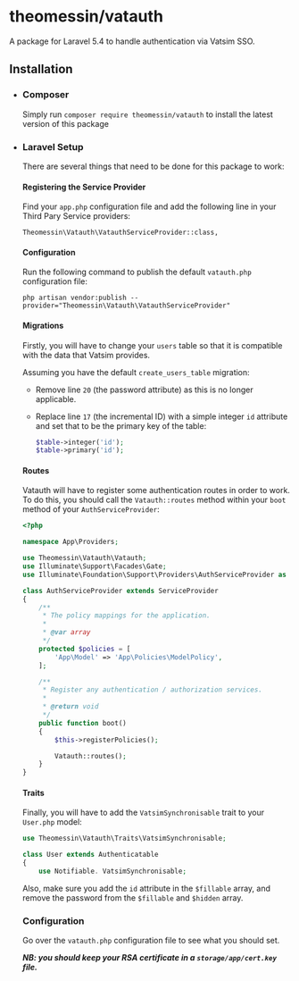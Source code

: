 # theomessin/vatauth

A package for Laravel 5.4 to handle authentication via Vatsim SSO.

## Installation

- ### Composer
  Simply run `composer require theomessin/vatauth` to install the latest version of this package

- ### Laravel Setup
  There are several things that need to be done for this package to work:
  #### Registering the Service Provider
  Find your `app.php` configuration file and add the following line in your Third Pary Service providers:
   ```
   Theomessin\Vatauth\VatauthServiceProvider::class,
   ```

  #### Configuration
  Run the following command to publish the default `vatauth.php` configuration file:
  ```
  php artisan vendor:publish --provider="Theomessin\Vatauth\VatauthServiceProvider"
  ```

  #### Migrations
   Firstly, you will have to change your `users` table so that it is compatible with the data that Vatsim provides. 

  Assuming you have the default `create_users_table` migration:
  - Remove line `20` (the password attribute) as this is no longer applicable.
  - Replace line `17` (the incremental ID) with a simple integer `id` attribute and set that to be the primary key of the table:

    ```php
    $table->integer('id');
    $table->primary('id');
    ```
    
  #### Routes
  
  Vatauth will have to register some authentication routes in order to work. To do this, you should call the `Vatauth::routes` method within your `boot` method of your `AuthServiceProvider`:
  
  ```php
  <?php

  namespace App\Providers;

  use Theomessin\Vatauth\Vatauth;
  use Illuminate\Support\Facades\Gate;
  use Illuminate\Foundation\Support\Providers\AuthServiceProvider as ServiceProvider;

  class AuthServiceProvider extends ServiceProvider
  {
      /**
       * The policy mappings for the application.
       *
       * @var array
       */
      protected $policies = [
          'App\Model' => 'App\Policies\ModelPolicy',
      ];

      /**
       * Register any authentication / authorization services.
       *
       * @return void
       */
      public function boot()
      {
          $this->registerPolicies();

          Vatauth::routes();
      }
  }
  ```
  
  #### Traits
  
  Finally, you will have to add the `VatsimSynchronisable` trait to your `User.php` model:

  ```php
  use Theomessin\Vatauth\Traits\VatsimSynchronisable;
  
  class User extends Authenticatable
  {
      use Notifiable. VatsimSynchronisable;
  ```
  
  Also, make sure you add the `id` attribute in the `$fillable` array, and remove the password from the `$fillable` and `$hidden` array.

  ### Configuration
  Go over the `vatauth.php` configuration file to see what you should set.
  
  ***NB: you should keep your RSA certificate in a `storage/app/cert.key` file.***
  